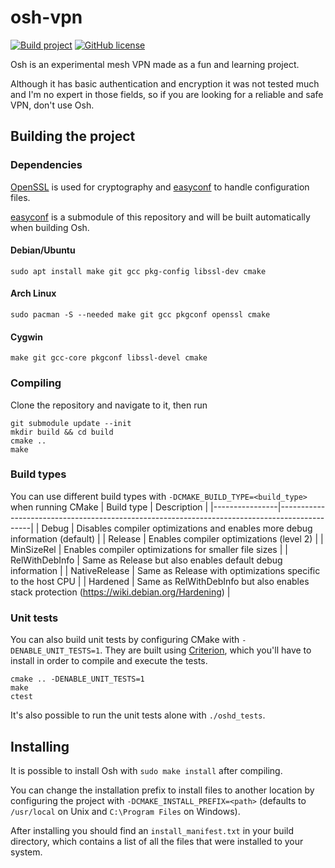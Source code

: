 # osh-vpn
[![Build project](https://github.com/hoot-w00t/osh-vpn/actions/workflows/build.yml/badge.svg)](https://github.com/hoot-w00t/osh-vpn/actions/workflows/build.yml) [![GitHub license](https://img.shields.io/github/license/hoot-w00t/osh-vpn)](https://github.com/hoot-w00t/osh-vpn/blob/main/LICENSE)

Osh is an experimental mesh VPN made as a fun and learning project.

Although it has basic authentication and encryption it was not tested much and I'm no expert in those fields, so if you are looking for a reliable and safe VPN, don't use Osh.

## Building the project
### Dependencies
[OpenSSL](https://www.openssl.org/) is used for cryptography and [easyconf](https://github.com/hoot-w00t/easyconf/) to handle configuration files.

[easyconf](https://github.com/hoot-w00t/easyconf/) is a submodule of this repository and will be built automatically when building Osh.

#### Debian/Ubuntu
```
sudo apt install make git gcc pkg-config libssl-dev cmake
```

#### Arch Linux
```
sudo pacman -S --needed make git gcc pkgconf openssl cmake
```

#### Cygwin
```
make git gcc-core pkgconf libssl-devel cmake
```

### Compiling
Clone the repository and navigate to it, then run
```
git submodule update --init
mkdir build && cd build
cmake ..
make
```

### Build types
You can use different build types with `-DCMAKE_BUILD_TYPE=<build_type>` when running CMake
| Build type     | Description                                                                                  |
|----------------|----------------------------------------------------------------------------------------------|
| Debug          | Disables compiler optimizations and enables more debug information (default)                 |
| Release        | Enables compiler optimizations (level 2)                                                     |
| MinSizeRel     | Enables compiler optimizations for smaller file sizes                                        |
| RelWithDebInfo | Same as Release but also enables default debug information                                   |
| NativeRelease  | Same as Release with optimizations specific to the host CPU                                  |
| Hardened       | Same as RelWithDebInfo but also enables stack protection (https://wiki.debian.org/Hardening) |

### Unit tests
You can also build unit tests by configuring CMake with `-DENABLE_UNIT_TESTS=1`.
They are built using [Criterion](https://github.com/Snaipe/Criterion), which you'll have to install in order to compile and execute the tests.
```
cmake .. -DENABLE_UNIT_TESTS=1
make
ctest
```
It's also possible to run the unit tests alone with `./oshd_tests`.

## Installing
It is possible to install Osh with `sudo make install` after compiling.

You can change the installation prefix to install files to another location by configuring the project with `-DCMAKE_INSTALL_PREFIX=<path>` (defaults to `/usr/local` on Unix and `C:\Program Files` on Windows).

After installing you should find an `install_manifest.txt` in your build directory, which contains a list of all the files that were installed to your system.